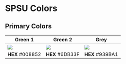 # SPSU Colors

## Primary Colors

| Green 1 | Green 2 |   Grey   |
| ------- | ------- | -------- |
| ![](swatches/&#35008852.png) | ![](swatches/&#356DB33F.png) | ![](swatches/&#35939BA1.png) |
| **HEX** #008852           | **HEX** #6DB33F           | **HEX** #939BA1           |
